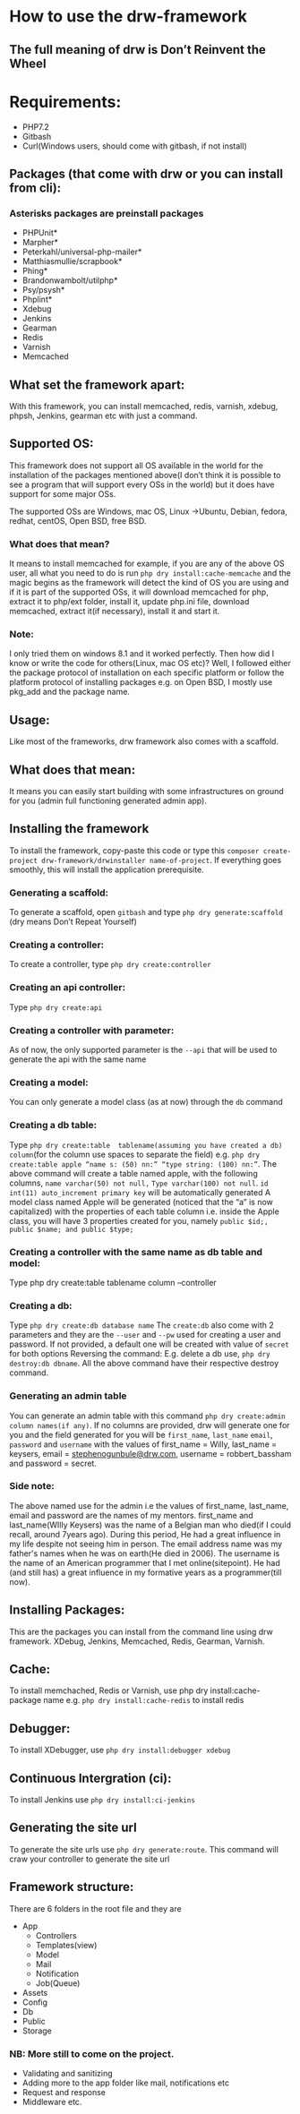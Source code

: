 # How to use the drw-framework
## The full meaning of drw is Don’t Reinvent the Wheel
# Requirements:
*	PHP7.2
*	Gitbash
*	Curl(Windows users, should come with gitbash, if not install)

## Packages (that come with drw or you can install from cli):
### Asterisks packages are preinstall packages 
*	PHPUnit*
*	Marpher*
*	Peterkahl/universal-php-mailer*
*	Matthiasmullie/scrapbook*
*	Phing*
*	Brandonwambolt/utilphp*
*	Psy/psysh*
*	Phplint*
*	Xdebug
*	Jenkins
*	Gearman
*	Redis
*	Varnish
*	Memcached

## What set the framework apart:
With this framework, you can install memcached, redis, varnish, xdebug, phpsh, Jenkins, gearman etc with just a command.
## Supported OS:
This framework does not support all OS available in the world for the installation of the packages mentioned above(I don’t think it is possible to see a program that will support every OSs in the world) but it does have support for some major OSs.

The supported OSs are Windows, mac OS, Linux ->Ubuntu, Debian, fedora, redhat, centOS, Open BSD, free BSD.
### What does that mean?
It means  to install memcached  for example, if you are any of the above OS user, all what you need to do is run `php dry install:cache-memcache` and the magic begins as the framework will detect the kind of OS you are using and if it is part of the supported OSs, it will download memcached for php, extract it to php/ext folder, install it, update php.ini file,  download memcached, extract it(if necessary), install it and start it.
### Note:
I only tried them on windows 8.1 and it worked perfectly. Then how did I know or write the code for others(Linux, mac OS etc)? Well, I followed either the package protocol of installation on each specific platform or follow the platform protocol of installing packages e.g. on Open BSD, I mostly use pkg_add and the package name. 
## Usage:
Like most of the frameworks, drw framework also comes with a scaffold. 
## What does that mean:
It means you can easily start building with some infrastructures on ground for you (admin full functioning generated admin app).
## Installing the framework
To install the framework, copy-paste this code or type this `composer create-project drw-framework/drwinstaller name-of-project`.
If everything goes smoothly, this will install the application prerequisite.

### Generating a scaffold:
To generate a scaffold, open `gitbash` and type `php dry generate:scaffold `(dry means Don’t Repeat Yourself)
### Creating a controller:
To create a controller, type `php dry create:controller`
### Creating an api controller:
Type `php dry create:api`
### Creating a controller with parameter:
As of now, the only supported parameter is the `--api` that will be used to generate the api with the same name
### Creating a model:
You can only generate a model class (as at now) through the `db` command
### Creating a db table:
Type `php dry create:table  tablename(assuming you have created a db) column`(for the column use spaces to separate the field)
e.g. `php dry create:table apple “name s: (50) nn:” “type string: (100) nn:”`.
The above command will create a table named apple, with the following columns, `name varchar(50) not null,`
`Type varchar(100) not null`. `id int(11) auto_increment primary key` will be automatically generated
A model class named Apple will be generated (noticed that the “a” is now capitalized) with the properties of each table column i.e. inside the Apple class, you will have 3 properties created for you, namely `public $id;, public $name; and public $type;`
### Creating a controller with the same name as db table and model:
Type php dry create:table tablename  column –controller
### Creating a db:
Type `php dry create:db database name`
The `create:db` also come with 2 parameters and they are the `--user` and `--pw` used for creating a user and password. If not provided, a default one will be created with value of `secret` for both options
Reversing the command:
E.g. delete a db use, `php dry destroy:db dbname`.
All the above command have their respective destroy command.
### Generating an admin table
You can generate an admin table with this command `php dry create:admin column names(if any)`. If no columns are provided, drw will generate one for you and the field generated for you will be `first_name`, `last_name` `email`, `password` and `username`  with the values of first_name = Willy, last_name = keysers, email = stephenogunbule@drw.com, username = robbert_bassham and password = secret.
### Side note:
The above named use for the admin i.e the values of first_name, last_name, email and password are the names of my mentors. first_name and last_name(WIlly Keysers) was the name of a Belgian man who died(if I could recall, around 7years ago). During this period, He had a great influence in my life despite not seeing him in person.
The email address name was my father's names when he was on earth(He died in 2006).
The username is the name of an American programmer that I met online(sitepoint). He had (and still has) a great influence in my formative years as a programmer(till now).
## Installing Packages:
This are the packages you can install from the command line using drw framework. XDebug, Jenkins, Memcached, Redis, Gearman, Varnish.

## Cache:
To install memchached, Redis or Varnish, use php dry install:cache-package name e.g. `php dry install:cache-redis` to install redis
## Debugger:
To install XDebugger, use `php dry install:debugger xdebug`
## Continuous Intergration (ci):
To install Jenkins use `php dry install:ci-jenkins`

## Generating the site url
To generate the site urls use `php dry generate:route`. This command will craw your controller to generate the site url

## Framework structure:
There are 6 folders in the root file and they are
*	App
	* Controllers
	* Templates(view)
	* Model
	* Mail
	* Notification
	* Job(Queue)
*	Assets
*	Config
*	Db
*	Public
*	Storage

### NB: More still to come on the project.
* Validating and sanitizing
* Adding more to the app folder like mail, notifications etc
* Request and response
* Middleware etc.
